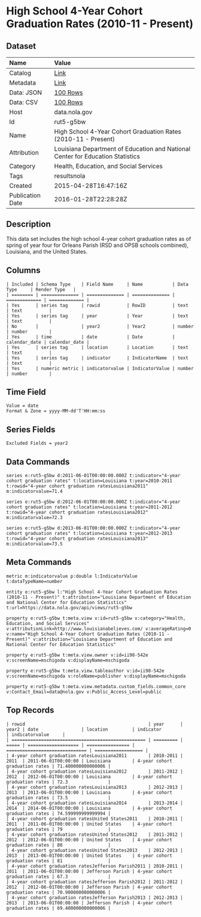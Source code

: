 # High School 4-Year Cohort Graduation Rates (2010-11 - Present)

## Dataset

| Name | Value |
| :--- | :---- |
| Catalog | [Link](https://catalog.data.gov/dataset/high-school-graduation-rates-2008-present) |
| Metadata | [Link](https://data.nola.gov/api/views/rut5-g5bw) |
| Data: JSON | [100 Rows](https://data.nola.gov/api/views/rut5-g5bw/rows.json?max_rows=100) |
| Data: CSV | [100 Rows](https://data.nola.gov/api/views/rut5-g5bw/rows.csv?max_rows=100) |
| Host | data.nola.gov |
| Id | rut5-g5bw |
| Name | High School 4-Year Cohort Graduation Rates (2010-11 - Present) |
| Attribution | Louisiana Department of Education and National Center for Education Statistics |
| Category | Health, Education, and Social Services |
| Tags | resultsnola |
| Created | 2015-04-28T16:47:16Z |
| Publication Date | 2016-01-28T22:28:28Z |

## Description

This data set includes the high school 4-year cohort graduation rates as of spring of year four for Orleans Parish (RSD and OPSB schools combined), Louisiana, and the United States.

## Columns

```ls
| Included | Schema Type    | Field Name     | Name           | Data Type     | Render Type   |
| ======== | ============== | ============== | ============== | ============= | ============= |
| Yes      | series tag     | rowid          | RowID          | text          | text          |
| Yes      | series tag     | year           | Year           | text          | text          |
| No       |                | year2          | Year2          | number        | number        |
| Yes      | time           | date           | Date           | calendar_date | calendar_date |
| Yes      | series tag     | location       | Location       | text          | text          |
| Yes      | series tag     | indicator      | IndicatorName  | text          | text          |
| Yes      | numeric metric | indicatorvalue | IndicatorValue | number        | number        |
```

## Time Field

```ls
Value = date
Format & Zone = yyyy-MM-dd'T'HH:mm:ss
```

## Series Fields

```ls
Excluded Fields = year2
```

## Data Commands

```ls
series e:rut5-g5bw d:2011-06-01T00:00:00.000Z t:indicator="4-year cohort graduation rates" t:location=Louisiana t:year=2010-2011 t:rowid="4-year cohort graduation ratesLouisiana2011" m:indicatorvalue=71.4

series e:rut5-g5bw d:2012-06-01T00:00:00.000Z t:indicator="4-year cohort graduation rates" t:location=Louisiana t:year=2011-2012 t:rowid="4-year cohort graduation ratesLouisiana2012" m:indicatorvalue=72.3

series e:rut5-g5bw d:2013-06-01T00:00:00.000Z t:indicator="4-year cohort graduation rates" t:location=Louisiana t:year=2012-2013 t:rowid="4-year cohort graduation ratesLouisiana2013" m:indicatorvalue=73.5
```

## Meta Commands

```ls
metric m:indicatorvalue p:double l:IndicatorValue t:dataTypeName=number

entity e:rut5-g5bw l:"High School 4-Year Cohort Graduation Rates (2010-11 - Present)" t:attribution="Louisiana Department of Education and National Center for Education Statistics" t:url=https://data.nola.gov/api/views/rut5-g5bw

property e:rut5-g5bw t:meta.view v:id=rut5-g5bw v:category="Health, Education, and Social Services" v:attributionLink=http://www.louisianabelieves.com/ v:averageRating=0 v:name="High School 4-Year Cohort Graduation Rates (2010-11 - Present)" v:attribution="Louisiana Department of Education and National Center for Education Statistics"

property e:rut5-g5bw t:meta.view.owner v:id=ii98-542e v:screenName=mschigoda v:displayName=mschigoda

property e:rut5-g5bw t:meta.view.tableauthor v:id=ii98-542e v:screenName=mschigoda v:roleName=publisher v:displayName=mschigoda

property e:rut5-g5bw t:meta.view.metadata.custom_fields.common_core v:Contact_Email=data@nola.gov v:Public_Access_Level=public
```

## Top Records

```ls
| rowid                                              | year      | year2 | date                | location         | indicator                      | indicatorvalue     | 
| ================================================== | ========= | ===== | =================== | ================ | ============================== | ================== | 
| 4-year cohort graduation ratesLouisiana2011        | 2010-2011 | 2011  | 2011-06-01T00:00:00 | Louisiana        | 4-year cohort graduation rates | 71.400000000000006 | 
| 4-year cohort graduation ratesLouisiana2012        | 2011-2012 | 2012  | 2012-06-01T00:00:00 | Louisiana        | 4-year cohort graduation rates | 72.3               | 
| 4-year cohort graduation ratesLouisiana2013        | 2012-2013 | 2013  | 2013-06-01T00:00:00 | Louisiana        | 4-year cohort graduation rates | 73.5               | 
| 4-year cohort graduation ratesLouisiana2014        | 2013-2014 | 2014  | 2014-06-01T00:00:00 | Louisiana        | 4-year cohort graduation rates | 74.599999999999994 | 
| 4-year cohort graduation ratesUnited States2011    | 2010-2011 | 2011  | 2011-06-01T00:00:00 | United States    | 4-year cohort graduation rates | 79                 | 
| 4-year cohort graduation ratesUnited States2012    | 2011-2012 | 2012  | 2012-06-01T00:00:00 | United States    | 4-year cohort graduation rates | 80                 | 
| 4-year cohort graduation ratesUnited States2013    | 2012-2013 | 2013  | 2013-06-01T00:00:00 | United States    | 4-year cohort graduation rates | 81                 | 
| 4-year cohort graduation ratesJefferson Parish2011 | 2010-2011 | 2011  | 2011-06-01T00:00:00 | Jefferson Parish | 4-year cohort graduation rates | 67.3               | 
| 4-year cohort graduation ratesJefferson Parish2012 | 2011-2012 | 2012  | 2012-06-01T00:00:00 | Jefferson Parish | 4-year cohort graduation rates | 70.900000000000006 | 
| 4-year cohort graduation ratesJefferson Parish2013 | 2012-2013 | 2013  | 2013-06-01T00:00:00 | Jefferson Parish | 4-year cohort graduation rates | 69.400000000000006 | 
```